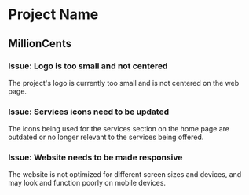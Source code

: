 # Project Name
## MillionCents
<!-- ### Issue: Scroll position starts in the middle of the body content

When the web page is reloaded, the scroll position starts in the middle of the body content 
instead of at the top of the page. This issue seems to occur consistently across different 
browsers and devices. -->

### Issue: Logo is too small and not centered

The project's logo is currently too small and is not centered on the web page.

### Issue: Services icons need to be updated

The icons being used for the services section on the home page are outdated or no longer relevant to the services being offered.

<!-- ### Issue: Slider watermark needs to be removed

The watermark being used for the slider section on the home page is no longer needed or relevant to the content being displayed. -->

### Issue: Website needs to be made responsive

The website is not optimized for different screen sizes and devices, and may look and function poorly on mobile devices.
